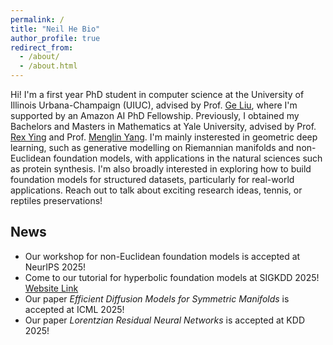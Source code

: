 ```yaml
---
permalink: /
title: "Neil He Bio"
author_profile: true
redirect_from: 
  - /about/
  - /about.html
---
```


Hi! I'm a first year PhD student in computer science at the University of Illinois Urbana-Champaign (UIUC), advised by Prof. [Ge Liu](https://www.mit.edu/~geliu/), where I'm supported by an Amazon AI PhD Fellowship. Previously, I obtained my Bachelors and Masters in Mathematics at Yale University, advised by Prof. [Rex Ying](https://www.cs.yale.edu/homes/ying-rex/) and Prof. [Menglin Yang](https://facultyprofiles.hkust-gz.edu.cn/faculty-personal-page?id=509). I'm mainly insterested in geometric deep learning, such as generative modelling on Riemannian manifolds and non-Euclidean foundation models, with applications in the natural sciences such as protein synthesis. I'm also broadly interested in exploring how to build foundation models for structured datasets, particularly for real-world applications. Reach out to talk about exciting research ideas, tennis, or reptiles preservations!

News
------
- Our workshop for non-Euclidean foundation models is accepted at NeurIPS 2025!
- Come to our tutorial for hyperbolic foundation models at SIGKDD 2025! [Website Link](https://hyperboliclearning.github.io/events/kdd2025tutorial) 
- Our paper *Efficient Diffusion Models for Symmetric Manifolds* is accepted at ICML 2025!
- Our paper *Lorentzian Residual Neural Networks* is accepted at KDD 2025!
